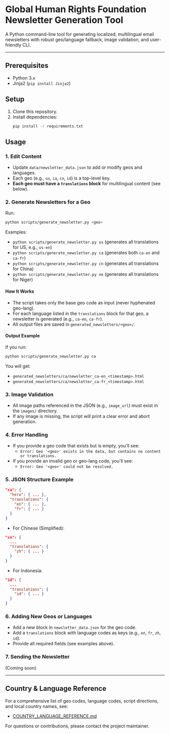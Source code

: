 # Global Human Rights Foundation Newsletter Generation Tool

A Python command-line tool for generating localized, multilingual email newsletters with robust geo/language fallback, image validation, and user-friendly CLI.

---

## Prerequisites
- Python 3.x
- Jinja2 (`pip install Jinja2`)

## Setup
1. Clone this repository.
2. Install dependencies:
   ```bash
   pip install -r requirements.txt
   ```

## Usage

### 1. Edit Content
- Update `data/newsletter_data.json` to add or modify geos and languages.
- Each geo (e.g., `us`, `ca`, `cn`, `id`) is a top-level key.
- **Each geo must have a `translations` block** for multilingual content (see below).

### 2. Generate Newsletters for a Geo
Run:
```bash
python scripts/generate_newsletter.py <geo>
```
Examples:
- `python scripts/generate_newsletter.py us` (generates all translations for US, e.g., `us-en`)
- `python scripts/generate_newsletter.py ca` (generates both `ca-en` and `ca-fr`)
- `python scripts/generate_newsletter.py cn` (generates all translations for China)
- `python scripts/generate_newsletter.py ne` (generates all translations for Niger)

#### How It Works
- The script takes only the base geo code as input (never hyphenated geo-lang).
- For each language listed in the `translations` block for that geo, a newsletter is generated (e.g., `ca-en`, `ca-fr`).
- All output files are saved in `generated_newsletters/<geo>/`.

#### Output Example
If you run:
```bash
python scripts/generate_newsletter.py ca
```
You will get:
- `generated_newsletters/ca/newsletter_ca-en_<timestamp>.html`
- `generated_newsletters/ca/newsletter_ca-fr_<timestamp>.html`

### 3. Image Validation
- All image paths referenced in the JSON (e.g., `image_url`) must exist in the `images/` directory.
- If any image is missing, the script will print a clear error and abort generation.

### 4. Error Handling
- If you provide a geo code that exists but is empty, you'll see:
  - `Error: Geo '<geo>' exists in the data, but contains no content or translations.`
- If you provide an invalid geo or geo-lang code, you'll see:
  - `Error: Geo '<geo>' could not be resolved.`

### 5. JSON Structure Example
```json
"ca": {
  "hero": { ... },
  "translations": {
    "en": { ... },
    "fr": { ... }
  }
}
```
- For Chinese (Simplified):
```json
"cn": {
  ...
  "translations": {
    "zh": { ... }
  }
}
```
- For Indonesia:
```json
"id": {
  ...
  "translations": {
    "id": { ... }
  }
}
```

### 6. Adding New Geos or Languages
- Add a new block in `newsletter_data.json` for the geo code.
- Add a `translations` block with language codes as keys (e.g., `en`, `fr`, `zh`, `id`).
- Provide all required fields (see examples above).

### 7. Sending the Newsletter
(Coming soon)

---

## Country & Language Reference
For a comprehensive list of geo codes, language codes, script directions, and local country names, see:
- [COUNTRY_LANGUAGE_REFERENCE.md](COUNTRY_LANGUAGE_REFERENCE.md)

For questions or contributions, please contact the project maintainer.
